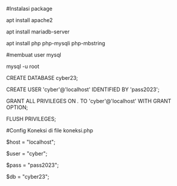 #Instalasi package

apt install apache2

apt install mariadb-server

apt install php php-mysqli php-mbstring

#membuat user mysql

mysql -u root

CREATE DATABASE cyber23;

CREATE USER 'cyber'@'localhost' IDENTIFIED BY 'pass2023';

GRANT ALL PRIVILEGES ON *.* TO 'cyber'@'localhost' WITH GRANT OPTION;

FLUSH PRIVILEGES;

#Config Koneksi di file koneksi.php

$host = "localhost";

$user = "cyber";

$pass = "pass2023";

$db   = "cyber23";


